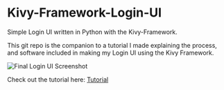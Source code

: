 # Kivy-Framework-Login-UI
Simple Login UI written in Python with the Kivy-Framework. 

This git repo is the companion to a tutorial I made explaining the process, and software included in making my Login UI using the Kivy Framework. 

![Final Login UI Screenshot](http://www.rizwanmerchant.com/wp-content/uploads/2020/02/Selection_044-300x201.png)

Check out the tutorial here: [Tutorial](http://www.rizwanmerchant.com/2020/02/23/creating-a-login-ui-using-kivy-framework/)
